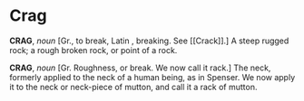 # Crag

**CRAG**, _noun_ \[Gr., to break, Latin , breaking. See [[Crack]].\] A steep rugged rock; a rough broken rock, or point of a rock.

**CRAG**, _noun_ \[Gr. Roughness, or break. We now call it rack.\] The neck, formerly applied to the neck of a human being, as in Spenser. We now apply it to the neck or neck-piece of mutton, and call it a rack of mutton.
